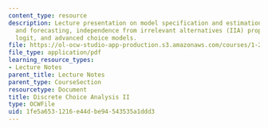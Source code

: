 ```yaml
---
content_type: resource
description: Lecture presentation on model specification and estimation, aggregation
  and forecasting, independence from irrelevant alternatives (IIA) property, nested
  logit, and advanced choice models.
file: https://ol-ocw-studio-app-production.s3.amazonaws.com/courses/1-201j-transportation-systems-analysis-demand-and-economics-fall-2008/1fe5a6531216e44dbe94543535a1ddd3_MIT1_201JF08_lec04.pdf
file_type: application/pdf
learning_resource_types:
- Lecture Notes
parent_title: Lecture Notes
parent_type: CourseSection
resourcetype: Document
title: Discrete Choice Analysis II
type: OCWFile
uid: 1fe5a653-1216-e44d-be94-543535a1ddd3
---
```

